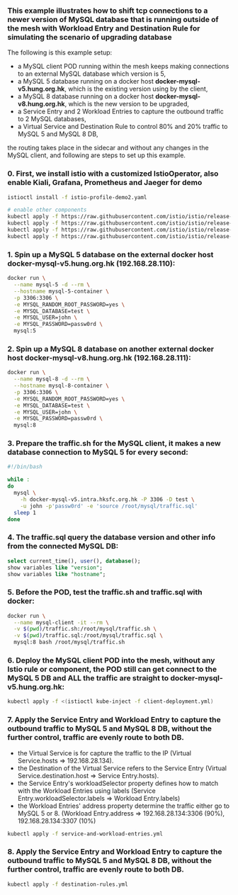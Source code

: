 ### This example illustrates how to shift tcp connections to a newer version of MySQL database that is running outside of the mesh with Workload Entry and Destination Rule for simulating the scenario of upgrading database

The following is this example setup: 

* a MySQL client POD running within the mesh keeps making connections to an external MySQL database which version is 5,
* a MySQL 5 database running on a docker host **docker-mysql-v5.hung.org.hk**, which is the existing version using by the client,
* a MySQL 8 database running on a docker host **docker-mysql-v8.hung.org.hk**, which is the new version to be upgraded,
* a Service Entry and 2 Workload Entries to capture the outbound traffic to 2 MySQL databases,
* a Virtual Service and Destination Rule to control 80% and 20% traffic to MySQL 5 and MySQL 8 DB, 

the routing takes place in the sidecar and without any changes in the MySQL client, and following are steps to set up this example.

### 0. First, we install istio with a customized IstioOperator, also enable Kiali, Grafana, Prometheus and Jaeger for demo

```bash
istioctl install -f istio-profile-demo2.yaml

# enable other components 
kubectl apply -f https://raw.githubusercontent.com/istio/istio/release-1.8/samples/addons/kiali.yaml
kubectl apply -f https://raw.githubusercontent.com/istio/istio/release-1.8/samples/addons/grafana.yaml
kubectl apply -f https://raw.githubusercontent.com/istio/istio/release-1.8/samples/addons/prometheus.yaml
kubectl apply -f https://raw.githubusercontent.com/istio/istio/release-1.8/samples/addons/jaeger.yaml
```

### 1. Spin up a MySQL 5 database on the external docker host docker-mysql-v5.hung.org.hk (192.168.28.110):

```bash
docker run \
  --name mysql-5 -d --rm \
  --hostname mysql-5-container \
  -p 3306:3306 \
  -e MYSQL_RANDOM_ROOT_PASSWORD=yes \
  -e MYSQL_DATABASE=test \
  -e MYSQL_USER=john \
  -e MYSQL_PASSWORD=passw0rd \
  mysql:5
```

### 2. Spin up a MySQL 8 database on another external docker host docker-mysql-v8.hung.org.hk (192.168.28.111):

```bash
docker run \
  --name mysql-8 -d --rm \
  --hostname mysql-8-container \
  -p 3306:3306 \
  -e MYSQL_RANDOM_ROOT_PASSWORD=yes \
  -e MYSQL_DATABASE=test \
  -e MYSQL_USER=john \
  -e MYSQL_PASSWORD=passw0rd \
  mysql:8
```

### 3. Prepare the traffic.sh for the MySQL client, it makes a new database connection to MySQL 5 for every second:

```bash
#!/bin/bash

while :
do
  mysql \
    -h docker-mysql-v5.intra.hksfc.org.hk -P 3306 -D test \
    -u john -p'passw0rd' -e 'source /root/mysql/traffic.sql'
  sleep 1
done
```

### 4. The traffic.sql query the database version and other info from the connected MySQL DB:

```sql
select current_time(), user(), database();
show variables like "version";
show variables like "hostname";
```

### 5. Before the POD, test the traffic.sh and traffic.sql with docker: 

```bash
docker run \
  --name mysql-client -it --rm \
  -v $(pwd)/traffic.sh:/root/mysql/traffic.sh \
  -v $(pwd)/traffic.sql:/root/mysql/traffic.sql \
  mysql:8 bash /root/mysql/traffic.sh
```

### 6. Deploy the MySQL client POD into the mesh, without any Istio rule or component, the POD still can get connect to the MySQL 5 DB and ALL the traffic are straight to docker-mysql-v5.hung.org.hk:

```bash
kubectl apply -f <(istioctl kube-inject -f client-deployment.yml)
```

### 7. Apply the Service Entry and Workload Entry to capture the outbound traffic to MySQL 5 and MySQL 8 DB, without the further control, traffic are evenly route to both DB.

* the Virtual Service is for capture the traffic to the IP (Virtual Service.hosts => 192.168.28.134).
* the Destination of the Virtual Service refers to the Service Entry (Virtual Service.destination.host => Service Entry.hosts).
* the Service Entry's workloadSelector property defines how to match with the Workload Entries using labels (Service Entry.workloadSelector.labels => Workload Entry.labels)
* the Workload Entries' address property determine the traffic either go to MySQL 5 or 8. (Workload Entry.address => 192.168.28.134:3306 (90%), 192.168.28.134:3307 (10%)

```bash
kubectl apply -f service-and-workload-entries.yml
```

### 8. Apply the Service Entry and Workload Entry to capture the outbound traffic to MySQL 5 and MySQL 8 DB, without the further control, traffic are evenly route to both DB.

```bash
kubectl apply -f destination-rules.yml
```

